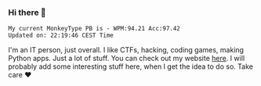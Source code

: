 ### Hi there 👋
<!-- PB START -->
```
My current MonkeyType PB is - WPM:94.21 Acc:97.42
Updated on: 22:19:46 CEST Time
```
<!-- PB END -->
I'm an IT person, just overall. I like CTFs, hacking, coding games, making Python apps. Just a lot of stuff.
You can check out my website [here](https://skill3472.github.io/).
I will probably add some interesting stuff here, when I get the idea to do so. Take care ❤️
